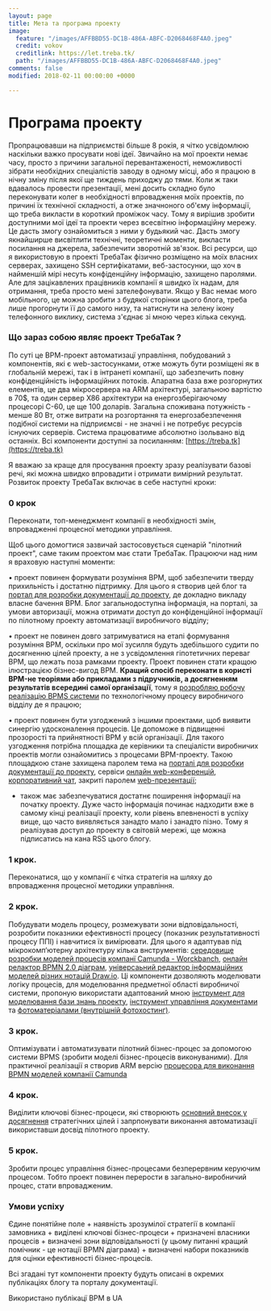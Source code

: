 ```yaml
---
layout: page
title: Мета та програма проекту
image:
  feature: "/images/AFFBBD55-DC1B-486A-ABFC-D2068468F4A0.jpeg"
  credit: vokov
  creditlink: https://let.treba.tk/
  path: "/images/AFFBBD55-DC1B-486A-ABFC-D2068468F4A0.jpeg"
comments: false
modified: 2018-02-11 00:00:00 +0000

---
```

# Програма проекту

Пропрацювавши на підприємстві більше 8 рокія, я чітко усвідомлюю наскільки важко просувати нові ідеї. Звичайно на мої проекти немає часу, просто з причини загальної перевантаженості, неможливості зібрати необхідних спеціалістів заводу в одному місці, або я працюю в нічну зміну після якої ще тиждень приходжу до тями. Коли ж таки вдавалось провести презентації, мені досить складно було переконувати колег в  необхідності впровадження моїх    проектів, по причині їх технічної складності, а отже значноного об'єму інформації, що треба викласти в короткий проміжок часу. Тому я вирішив  зробити доступними мої ідеї та проекти через всесвітню інформаційну мережу. Це дасть змогу ознайомиться з ними у будьякий час. Дасть змогу якнайширше висвітлити технічні, теоретичні моменти, викласти посилання на джерела, забезпечити зворотній зв'язок. Всі ресурси, що я використовую в проекті ТребаТак фізично розміщено на моїх власних серверах, захищено SSH  сертифікатами, веб-застосунки, що хоч в найменшій мірі несуть конфіденційну інформацію, захищено паролями. Але для зацікавлених працівників компанії я швидко їх надам, для отримання, треба просто мені зателефонувати. Якщо у Вас немає мого мобільного, це можна зробити з будякої сторінки цього блога, треба лише прогорнути її до самого низу, та натиснути на зелену ікону телефонного виклику, система з'єднає зі мною через кілька секунд.

### **Що зараз собою являє проект ТребаТак ?**

По суті це  ВРМ-проект автоматизацї управління, побудований з компонентів, які є web-застосунками, отже можуть бути розміщені як в глобальній мережі, так і в інтранеті компанії, що забезпечить повну конфіденційність інформаційних потоків.
Апаратна база вже розгорнутих елементів, це два мікросервера на ARM  архітектурі, загальною вартістю в 70$, та один сервер X86 архітектури на енергозберігаючому процесорі С-60, це ще 100 доларів. Загальна споживана потужність - менше 80 Вт, отже витрати на розгортання та енергозабезпечення подібної системи на підприємсві - не значні і не потребує ресурсів існуючих серверів. Система працюватиме абсолютно ізольвано від останніх.
Всі компоненти доступні за посиланням: [https://treba.tk](https://treba.tk)

Я вважаю за краще для просування проекту зразу реалізувати базові речі, які можна швидко впровадити і отримати вимірний результат.
Розвиток проекту ТребаТак включає в себе наступні кроки:

### **0 крок**

Переконати, топ-менеджмент компанії в необхідності змін, впровадженні  процесної методики управління.

Щоб цього домогтися зазвичай застосовується сценарій "пілотний проект", саме таким проектом має стати ТребаТак. Працюючи над ним я враховую наступні моменти:

• проект повинен формувати розуміння BPM, щоб забезпечити тверду прихильність і достатню підтримку. Для цього я створив цей блог та [портал для розробки документації до проекту](https://doc.treba.tk), де докладно викладу власне бачення BPM. Блог загальнодоступна інформація, на порталі, за умови авторизації, можна отримати доступ до конфіденційної інформації по пілотному проекту автоматизації виробничого відділу;

• проект не повинен довго затримуватися на етапі формування розуміння BPM, оскільки про мої зусилля будуть здебільшого судити по досягненню цілей проекту, а не з усвідомлення гіпотетичних переваг BPM, що лежать поза рамками проекту. Проект повинен стати кращою ілюстрацією бізнес-вигод BPM. **Кращий спосіб переконати в користі BPM-не теоріями або прикладами з підручників, а досягненням результатів всередині самої організації**, тому я [розробляю робочу реалізацію BPMS системи](https://treba.tk) по технологічному процесу виробничого відділу де я працюю;

• проект повинен бути узгоджений з іншими проектами, щоб виявити синергію удосконалення процесів. Це допоможе в підвищенні прозорості та прийнятності BPM у всій організації. Для такого узгодження потрібна площадка де керівники та спеціалісти виробничих проектів могли ознайомитись з процесами BPM-проекту. Такою площадкою станe захищена паролем тема на [порталі для розробки документації до проекту](https://doc.treba.tk), сервіси [онлайн web-конференцій](https://spreed.treba.tk), [корпоративний чат](https://chat.treba.tk), закриті паролем [web-презентації](ppt-rep.treba.tk:81/md/demo.md?_multiscreen=control#0);

* також має забезпечуватися достатнє поширення інформації на початку проекту. Дуже часто інформація починає надходити вже в самому кінці реалізації проекту, коли рівень впевненості в успіху вище, що часто виявляється занадто мало і занадто пізно. Тому я реалізував доступ до проекту в світовій мережі, ще можна підписатись на кана RSS цього блогу.

### **1 крок.**

Переконатися, що у компанії є чітка стратегія на шляху до впровадження процесної методики управління.

### **2 крок**.

Побудувати модель процесу, розмежувати зони відповідальності, розробити показники ефективності процесу (показник результативності процесу ППІ) і навчитися їх вимірювати.
Для цього я адаптував під мікрокомп‘ютерну архітектуру кілька внструментів: [середовище розробки моделей процесів компанї Camunda - Worckbanch](https://dew.treba.tk/camunda/app/cockpit/default/#/dashboard), [онлайн релактор BPMN 2.0 діаграм](https://bpmnio.treba.tk), [універсаьний редактор інформаційних моделей різних нотацій Draw.io](https://drew.treba.tk/). Ці компоненти дозволяють моделювати логіку процесів, для моделювання предметної області виробничої системи, пропоную використати адаптований мною [інструмент для моделювання бази знань проекту](https://km.treba.tk/), [інструмент управління документами ](http://treba.tk:1181/) та [фотоматеріалами (внутрішній фотохостинг)](https://4to.treba.tk/).

### **3 крок**.

Оптимізувати і автоматизувати пілотний бізнес-процес за допомогою системи BPMS (зробити моделі бізнес-процесів виконуваними). Для практичної реалізації я створив ARM версію [процесора для виконання BPMN моделей компанії Camunda](https://bpmn.treba.tk/camunda/app/cockpit/default/#/login)

### **4 крок**.

Виділити ключові бізнес-процеси, які створюють [основний внесок у досягнення](https://vokov.treba.tk/принцип-парето-в-управлінні-бізнес-процесами/) стратегічних цілей і запрпонувати виконання автоматизації використавши досвід пілотного проекту.

### **5 крок**.

Зробити процес управління бізнес-процесами безперервним керуючим процесом. Тобто проект повинен перерости в загально-виробничий процес, стати впровадженим.

### **Умови успіху**

Єдине понятійне поле + наявність зрозумілої стратегії в компанії замовника + виділені ключові бізнес-процеси + призначені власники процесів + визначені зони відповідальності (у цьому питанні кращий помічник - це нотації BPMN діаграма) + визначені набори показників для оцінки ефективності бізнес-процесів.

Всі згадані тут компоненти проекту будуть описані в окремих публікаціях блогу та порталу документації.

Використано публікацї BPM в UA